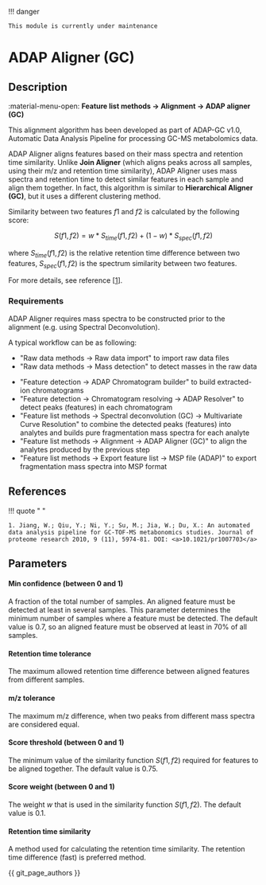 !!! danger

    This module is currently under maintenance

# **ADAP Aligner (GC)**

## **Description**

:material-menu-open: **Feature list methods → Alignment → ADAP aligner (GC)**

This alignment algorithm has been developed as part of ADAP-GC v1.0, Automatic Data Analysis Pipeline for processing GC-MS metabolomics data.

ADAP Aligner aligns features based on their mass spectra and retention time similarity. Unlike **Join Aligner** (which aligns peaks across all samples, using their m/z and retention time similarity), ADAP Aligner uses mass spectra and retention time to detect similar features in each sample and align them together. In fact, this algorithm is similar to **Hierarchical Aligner (GC)**, but it uses a different clustering method.

Similarity between two features $f1$ and $f2$ is calculated by the following score:

$$S(f1, f2) = w*S_{time}(f1, f2) + (1 - w)*S_{spec}(f1, f2)$$

where $S_{time}(f1, f2)$ is the relative retention time difference between two features, $S_{spec}(f1, f2)$ is the spectrum similarity between two features.

For more details, see reference [[1](#references)].


### **Requirements**

ADAP Aligner requires mass spectra to be constructed prior to the alignment (e.g. using Spectral Deconvolution).

A typical workflow can be as following:

- "Raw data methods → Raw data import" to import raw data files
- "Raw data methods → Mass detection" to detect masses in the raw data

[//]: # (TODO Check if old version is properly "translated" into the new one)

[//]: # ([//]: # &#40;- Old version)

[//]: # (Raw datamethods / Peak detection / ADAP Chromatogram builder builds extracted-ion chromatograms)

[//]: # (Peak list methods / Peak deteciton / Chromatogram deconvoltion detects peaks &#40;features&#41; in each chromatogram&#41;)

- "Feature detection → ADAP Chromatogram builder" to build extracted-ion chromatograms
- "Feature detection → Chromatogram resolving → ADAP Resolver" to detect peaks (features) in each chromatogram
- "Feature list methods → Spectral deconvolution (GC) → Multivariate Curve Resolution" to combine the detected peaks (features) into analytes and builds pure fragmentation mass spectra for each analyte
- "Feature list methods → Alignment → ADAP Aligner (GC)" to align the analytes produced by the previous step
- "Feature list methods → Export feature list → MSP file (ADAP)" to export fragmentation mass spectra into MSP format

## **References**

!!! quote " "

    1. Jiang, W.; Qiu, Y.; Ni, Y.; Su, M.; Jia, W.; Du, X.: An automated data analysis pipeline for GC-TOF-MS metabonomics studies. Journal of proteome research 2010, 9 (11), 5974-81. DOI: <a>10.1021/pr1007703</a>

## **Parameters**

#### **Min confidence (between 0 and 1)** 

A fraction of the total number of samples. An aligned feature must be detected at least in several samples. This parameter determines the minimum number of samples where a feature must be detected. The default value is 0.7, so an aligned feature must be observed at least in 70% of all samples.

#### **Retention time tolerance** 

The maximum allowed retention time difference between aligned features from different samples.

#### **m/z tolerance** 

The maximum m/z difference, when two peaks from different mass spectra are considered equal.

#### **Score threshold (between 0 and 1)** 

The minimum value of the similarity function $S(f1, f2)$ required for features to be aligned together. The default value is 0.75.

#### **Score weight (between 0 and 1)** 

The weight $w$ that is used in the similarity function $S(f1, f2)$. The default value is 0.1.

#### **Retention time similarity** 

A method used for calculating the retention time similarity. The retention time difference (fast) is preferred method.

{{ git_page_authors }}